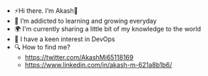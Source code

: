 - ⚡Hi there. I’m Akash👋
- 🌱 I’m addicted to learning and growing everyday
- 🌍 I'm currently sharing a little bit of my knowledge to the world
- 📙 I have a keen interest in DevOps
- 🔍 How to find me?
     - https://twitter.com/AkashMi65118169
     - https://www.linkedin.com/in/akash-m-621a8b1b6/


